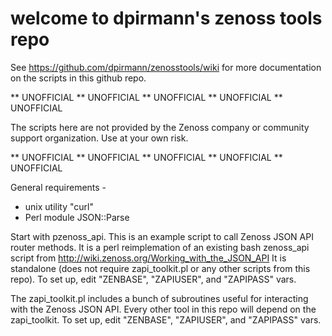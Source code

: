 # welcome to dpirmann's zenoss tools repo

See https://github.com/dpirmann/zenosstools/wiki
for more documentation on the scripts in this github repo.

** UNOFFICIAL ** UNOFFICIAL ** UNOFFICIAL ** UNOFFICIAL ** UNOFFICIAL 

The scripts here are not provided by the Zenoss company or 
community support organization.  Use at your own risk.

** UNOFFICIAL ** UNOFFICIAL ** UNOFFICIAL ** UNOFFICIAL ** UNOFFICIAL 

General requirements -
 * unix utility "curl"
 * Perl module JSON::Parse

Start with pzenoss_api. This is an example script to call Zenoss JSON
API router methods.  It is a perl reimplemation of an existing bash
zenoss_api script from http://wiki.zenoss.org/Working_with_the_JSON_API 
It is standalone (does not require zapi_toolkit.pl or any other
scripts from this repo).  To set up, edit "ZENBASE",
"ZAPIUSER", and "ZAPIPASS" vars.

The zapi_toolkit.pl includes a bunch of subroutines useful for
interacting with the Zenoss JSON API. Every other tool in this repo
will depend on the zapi_toolkit. To set up, edit "ZENBASE",
"ZAPIUSER", and "ZAPIPASS" vars.


